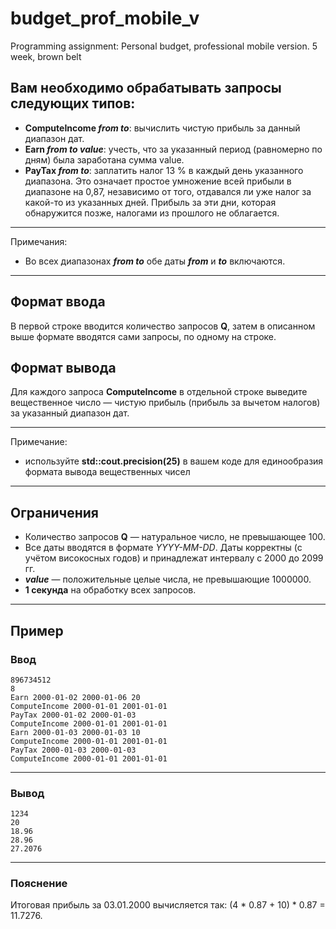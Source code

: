 # budget_prof_mobile_v
Programming assignment: Personal budget, professional mobile version. 5 week, brown belt

## Вам необходимо обрабатывать запросы следующих типов:
* **ComputeIncome _from_ _to_**: вычислить чистую прибыль за данный диапазон дат.
* **Earn _from_ _to_ _value_**: учесть, что за указанный период (равномерно по дням) была заработана сумма value.
* **PayTax _from_ _to_**: заплатить налог 13 % в каждый день указанного диапазона. Это означает простое умножение всей прибыли в диапазоне на 0,87, независимо от того, отдавался ли уже налог за какой-то из указанных дней. Прибыль за эти дни, которая обнаружится позже, налогами из прошлого не облагается.
---
Примечания:
* Во всех диапазонах ***from to*** обе даты ***from*** и ***to*** включаются.
---

## Формат ввода
В первой строке вводится количество запросов **Q**, затем в описанном выше формате вводятся сами запросы, по одному на строке.

## Формат вывода
Для каждого запроса **ComputeIncome** в отдельной строке выведите вещественное число — чистую прибыль (прибыль за вычетом налогов) за указанный диапазон дат.

---
Примечание:
* используйте **std::сout.precision(25)**  в вашем коде для единообразия формата вывода вещественных чисел
---

## Ограничения
* Количество запросов **Q** — натуральное число, не превышающее 100.
* Все даты вводятся в формате _YYYY-MM-DD_. Даты корректны (с учётом високосных годов) и принадлежат интервалу с 2000 до 2099 гг.
* ***value*** — положительные целые числа, не превышающие 1000000.
* **1 секунда** на обработку всех запросов.
---
## Пример

### Ввод
    896734512
    8
    Earn 2000-01-02 2000-01-06 20
    ComputeIncome 2000-01-01 2001-01-01
    PayTax 2000-01-02 2000-01-03
    ComputeIncome 2000-01-01 2001-01-01
    Earn 2000-01-03 2000-01-03 10
    ComputeIncome 2000-01-01 2001-01-01
    PayTax 2000-01-03 2000-01-03
    ComputeIncome 2000-01-01 2001-01-01
***
### Вывод
    1234
    20
    18.96
    28.96
    27.2076
***
### Пояснение

Итоговая прибыль за 03.01.2000 вычисляется так: (4 * 0.87 + 10) * 0.87 = 11.7276.
